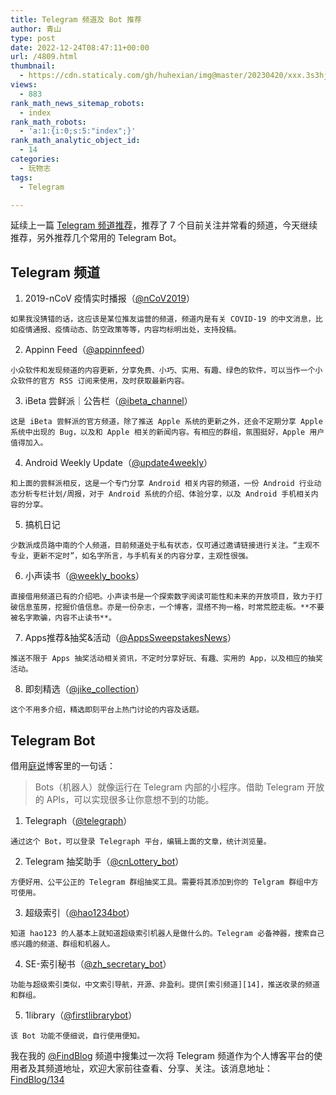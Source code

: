 ```yaml
---
title: Telegram 频道及 Bot 推荐
author: 青山
type: post
date: 2022-12-24T08:47:11+00:00
url: /4809.html
thumbnail:
  - https://cdn.staticaly.com/gh/huhexian/img@master/20230420/xxx.3s3hj2yrq3w0.webp
views:
  - 883
rank_math_news_sitemap_robots:
  - index
rank_math_robots:
  - 'a:1:{i:0;s:5:"index";}'
rank_math_analytic_object_id:
  - 14
categories:
  - 玩物志
tags:
  - Telegram

---
```

延续上一篇 [Telegram 频道推荐][1]，推荐了 7 个目前关注并常看的频道，今天继续推荐，另外推荐几个常用的 Telegram Bot。

## Telegram 频道

  1. 2019-nCoV 疫情实时播报（[@nCoV2019][2]）
    
    如果我没猜错的话，这应该是某位推友运营的频道，频道内是有关 COVID-19 的中文消息，比如疫情通报、疫情动态、防空政策等等，内容均标明出处，支持投稿。

  2. Appinn Feed（[@appinnfeed][3]）
    
    小众软件和发现频道的内容更新，分享免费、小巧、实用、有趣、绿色的软件，可以当作一个小众软件的官方 RSS 订阅来使用，及时获取最新内容。

  3. iBeta 尝鲜派｜公告栏（[@ibeta_channel][4]）
    
    这是 iBeta 尝鲜派的官方频道，除了推送 Apple 系统的更新之外，还会不定期分享 Apple 系统中出现的 Bug，以及和 Apple 相关的新闻内容。有相应的群组，氛围挺好，Apple 用户值得加入。

  4. Android Weekly Update（[@update4weekly][5]）
    
    和上面的尝鲜派相反，这是一个专门分享 Android 相关内容的频道，一份 Android 行业动态分析专栏计划/周报，对于 Android 系统的介绍、体验分享，以及 Android 手机相关内容的分享。

  5. 搞机日记
    
    少数派成员路中南的个人频道，目前频道处于私有状态，仅可通过邀请链接进行关注。“主观不专业，更新不定时”，如名字所言，与手机有关的内容分享，主观性很强。

  6. 小声读书（[@weekly_books][6]）
    
    直接借用频道已有的介绍吧。小声读书是一个探索数字阅读可能性和未来的开放项目，致力于打破信息茧房，挖掘价值信息。亦是一份杂志，一个博客，混搭不拘一格，时常荒腔走板。**不要被名字欺骗，内容不止读书**。

  7. Apps推荐&抽奖&活动（[@AppsSweepstakesNews][7]）
    
    推送不限于 Apps 抽奖活动相关资讯，不定时分享好玩、有趣、实用的 App，以及相应的抽奖活动。

  8. 即刻精选（[@jike_collection][8]）
    
    这个不用多介绍，精选即刻平台上热门讨论的内容及话题。

## Telegram Bot

借用[庭说][9]博客里的一句话：

> Bots（机器人）就像运行在 Telegram 内部的小程序。借助 Telegram 开放的 APIs，可以实现很多让你意想不到的功能。

  1. Telegraph（[@telegraph][10]）
    
    通过这个 Bot，可以登录 Telegraph 平台，编辑上面的文章，统计浏览量。

  2. Telegram 抽奖助手（[@cnLottery_bot][11]）
    
    方便好用、公平公正的 Telegram 群组抽奖工具。需要将其添加到你的 Telgram 群组中方可使用。

  3. 超级索引（[@hao1234bot][12]）
    
    知道 hao123 的人基本上就知道超级索引机器人是做什么的。Telegram 必备神器，搜索自己感兴趣的频道、群组和机器人。

  4. SE-索引秘书（[@zh\_secretary\_bot][13]）
    
    功能与超级索引类似，中文索引导航，开源、非盈利。提供[索引频道][14]，推送收录的频道和群组。

  5. 1library（[@firstlibrarybot][15]）
    
    该 Bot 功能不便细说，自行使用便知。

我在我的 [@FindBlog][16] 频道中搜集过一次将 Telegram 频道作为个人博客平台的使用者及其频道地址，欢迎大家前往查看、分享、关注。该消息地址：[FindBlog/134][17]

 [1]: https://yinji.org/4807.html
 [2]: https://t.me/nCoV2019
 [3]: https://t.me/appinnfeed
 [4]: https://t.me/ibeta_channel
 [5]: https://t.me/update4weekly
 [6]: https://t.me/weekly_books
 [7]: https://t.me/AppsSweepstakesNews
 [8]: https://t.me/jike_collection
 [9]: https://tingtalk.me
 [10]: https://t.me/telgraph
 [11]: https://t.me/cnLottery_bot
 [12]: https://t.me/hao1234bot
 [13]: https://t.me/zh_secretary_bot
 [14]: https://t.me/zh_secretary
 [15]: https://t.me/firstlibrarybot
 [16]: https://t.me/findblog
 [17]: https://t.me/FindBlog/134